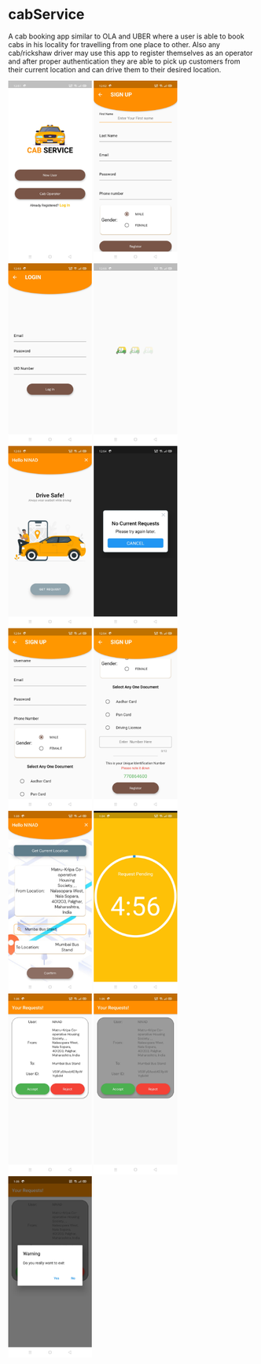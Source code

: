 # cabService
A cab booking app similar to OLA and UBER where a user is able to book cabs in his locality for travelling from one place to other. Also any cab/rickshaw driver may use this app to register themselves as an operator and after proper authentication they are able to pick up customers from their current location and can drive them to their desired location.

<img src="images/1.jpg" width="170">         <img src="images/2.jpg" width="170">          <img src="images/3.jpg" width="170">
<img src="images/4.jpg" width="170">         <img src="images/5.jpg" width="170">         <img src="images/6.jpg" width="170">
<img src="images/7.jpg" width="170">        <img src="images/8.jpg" width="170">
<img src="images/9.jpg" width="170">       <img src="images/10.jpg" width="170">
<img src="images/11.jpg" width="170">        <img src="images/12.jpg" width="170">
<img src="images/13.jpg" width="170">
